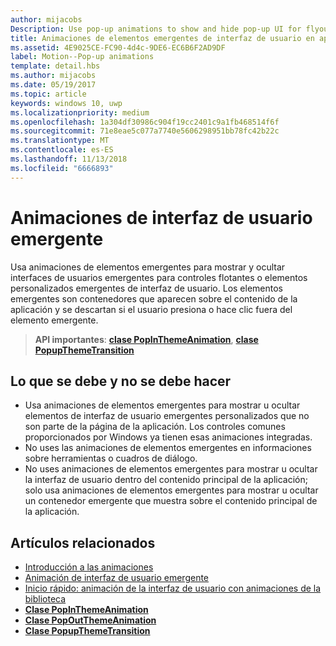 ```yaml
---
author: mijacobs
Description: Use pop-up animations to show and hide pop-up UI for flyouts or custom pop-up UI elements. Pop-up elements are containers that appear over the app's content and are dismissed if the user taps or clicks outside of the pop-up element.
title: Animaciones de elementos emergentes de interfaz de usuario en aplicaciones para UWP
ms.assetid: 4E9025CE-FC90-4d4c-9DE6-EC6B6F2AD9DF
label: Motion--Pop-up animations
template: detail.hbs
ms.author: mijacobs
ms.date: 05/19/2017
ms.topic: article
keywords: windows 10, uwp
ms.localizationpriority: medium
ms.openlocfilehash: 1a304df30986c904f19cc2401c9a1fb468514f6f
ms.sourcegitcommit: 71e8eae5c077a7740e5606298951bb78fc42b22c
ms.translationtype: MT
ms.contentlocale: es-ES
ms.lasthandoff: 11/13/2018
ms.locfileid: "6666893"
---
```

# <a name="pop-up-ui-animations"></a>Animaciones de interfaz de usuario emergente



Usa animaciones de elementos emergentes para mostrar y ocultar interfaces de usuarios emergentes para controles flotantes o elementos personalizados emergentes de interfaz de usuario. Los elementos emergentes son contenedores que aparecen sobre el contenido de la aplicación y se descartan si el usuario presiona o hace clic fuera del elemento emergente.

> **API importantes**: [**clase PopInThemeAnimation**](https://msdn.microsoft.com/library/windows/apps/br210383), [**clase PopupThemeTransition**](https://msdn.microsoft.com/library/windows/apps/hh969172)


## <a name="dos-and-donts"></a>Lo que se debe y no se debe hacer


-   Usa animaciones de elementos emergentes para mostrar u ocultar elementos de interfaz de usuario emergentes personalizados que no son parte de la página de la aplicación. Los controles comunes proporcionados por Windows ya tienen esas animaciones integradas.
-   No uses las animaciones de elementos emergentes en informaciones sobre herramientas o cuadros de diálogo.
-   No uses animaciones de elementos emergentes para mostrar u ocultar la interfaz de usuario dentro del contenido principal de la aplicación; solo usa animaciones de elementos emergentes para mostrar u ocultar un contenedor emergente que muestra sobre el contenido principal de la aplicación.

## <a name="related-articles"></a>Artículos relacionados

* [Introducción a las animaciones](https://msdn.microsoft.com/library/windows/apps/mt187350)
* [Animación de interfaz de usuario emergente](https://msdn.microsoft.com/library/windows/apps/xaml/jj649433)
* [Inicio rápido: animación de la interfaz de usuario con animaciones de la biblioteca](https://msdn.microsoft.com/library/windows/apps/xaml/hh452703)
* [**Clase PopInThemeAnimation**](https://msdn.microsoft.com/library/windows/apps/br210383)
* [**Clase PopOutThemeAnimation**](https://msdn.microsoft.com/library/windows/apps/br210391)
* [**Clase PopupThemeTransition**](https://msdn.microsoft.com/library/windows/apps/hh969172)

 

 




